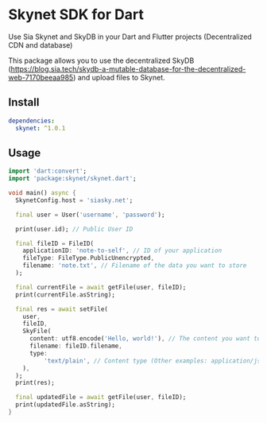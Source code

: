# Skynet SDK for Dart

Use Sia Skynet and SkyDB in your Dart and Flutter projects (Decentralized CDN and database)

This package allows you to use the decentralized SkyDB (https://blog.sia.tech/skydb-a-mutable-database-for-the-decentralized-web-7170beeaa985) and upload files to Skynet.

## Install

```yaml
dependencies:
  skynet: ^1.0.1
```

## Usage

```dart
import 'dart:convert';
import 'package:skynet/skynet.dart';

void main() async {
  SkynetConfig.host = 'siasky.net';

  final user = User('username', 'password');

  print(user.id); // Public User ID

  final fileID = FileID(
    applicationID: 'note-to-self', // ID of your application
    fileType: FileType.PublicUnencrypted,
    filename: 'note.txt', // Filename of the data you want to store
  );

  final currentFile = await getFile(user, fileID);
  print(currentFile.asString);

  final res = await setFile(
    user,
    fileID,
    SkyFile(
      content: utf8.encode('Hello, world!'), // The content you want to store
      filename: fileID.filename,
      type:
          'text/plain', // Content type (Other examples: application/json or image/png)
    ),
  );
  print(res);

  final updatedFile = await getFile(user, fileID);
  print(updatedFile.asString);
}
```
